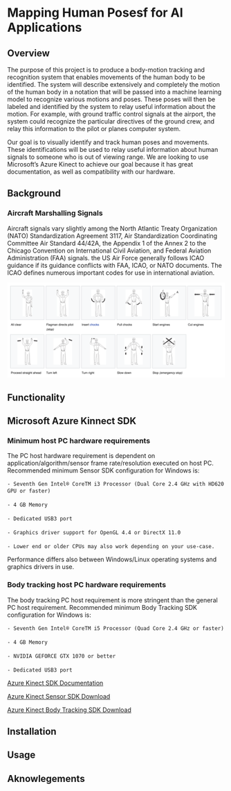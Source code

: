 # Mapping Human Posesf for AI Applications

## Overview

The purpose of this project is to produce a body-motion tracking and recognition system that enables movements of the human body to be identified. The system will describe extensively and completely the motion of the human body in a notation that will be passed into a machine learning model to recognize various motions and poses. These poses will then be labeled and identified by the system to relay useful information about the motion. For example, with ground traffic control signals at the airport, the system could recognize the particular directives of the ground crew, and relay this information to the pilot or planes computer system.

Our goal is to visually identify and track human poses and movements. These identifications will be used to relay useful information about human signals to someone who is out of viewing range. We are looking to use Microsoft’s Azure Kinect to achieve our goal because it has great documentation, as well as compatibility with our hardware.

## Background

### Aircraft Marshalling Signals

Aircraft signals vary slightly among the North Atlantic Treaty Organization (NATO) Standardization Agreement 3117, Air Standardization Coordinating Committee Air Standard 44/42A, the Appendix 1 of the Annex 2 to the Chicago Convention on International Civil Aviation, and Federal Aviation Administration (FAA) signals. the US Air Force generally follows ICAO guidance if its guidance conflicts with FAA, ICAO, or NATO documents. The ICAO defines numerous important codes for use in international aviation.

![Aircraft Marshalling Signals](documentation_assets/aircraft_marshalling_signals.png)

## Functionality

## Microsoft Azure Kinnect SDK

### Minimum host PC hardware requirements
The PC host hardware requirement is dependent on application/algorithm/sensor frame rate/resolution executed on host PC. Recommended minimum Sensor SDK configuration for Windows is:
  
  ```
  - Seventh Gen Intel® CoreTM i3 Processor (Dual Core 2.4 GHz with HD620 GPU or faster)
  
  - 4 GB Memory
  
  - Dedicated USB3 port
  
  - Graphics driver support for OpenGL 4.4 or DirectX 11.0
  
  - Lower end or older CPUs may also work depending on your use-case.
  ```
  
Performance differs also between Windows/Linux operating systems and graphics drivers in use.

### Body tracking host PC hardware requirements
The body tracking PC host requirement is more stringent than the general PC host requirement. Recommended minimum Body Tracking SDK configuration for Windows is:
  
  ```
  - Seventh Gen Intel® CoreTM i5 Processor (Quad Core 2.4 GHz or faster)
  
  - 4 GB Memory
  
  - NVIDIA GEFORCE GTX 1070 or better
  
  - Dedicated USB3 port
  ```

[Azure Kinect SDK Documentation](https://docs.microsoft.com/en-us/azure/Kinect-dk/)

[Azure Kinect Sensor SDK Download](https://docs.microsoft.com/en-us/azure/Kinect-dk/sensor-sdk-download)

[Azure Kinect Body Tracking SDK Download](https://docs.microsoft.com/en-us/azure/Kinect-dk/body-sdk-download)


## Installation

## Usage

## Aknowlegements

